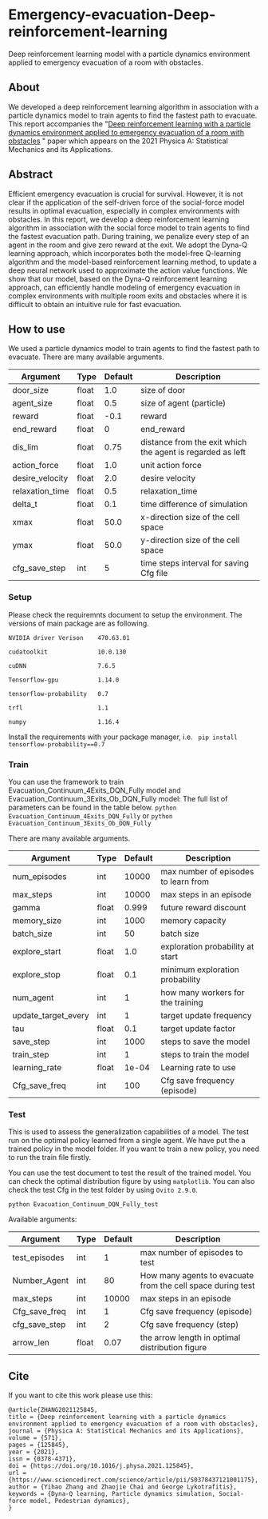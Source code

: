 # Emergency-evacuation-Deep-reinforcement-learning
Deep reinforcement learning model with a particle dynamics environment applied to emergency evacuation of a room with obstacles.

## About
We developed a deep reinforcement learning algorithm in association with a particle dynamics model to train agents to find the fastest path to evacuate. This report accompanies the 
"[Deep reinforcement learning with a particle dynamics environment applied to emergency evacuation of a room with obstacles](https://doi.org/10.1016/j.physa.2021.125845) " paper which appears on the 2021 Physica A: Statistical Mechanics and its Applications.


## Abstract

Efficient emergency evacuation is crucial for survival. However, it is not clear if the application of the self-driven force of the social-force model results in optimal evacuation, especially in complex environments with obstacles. In this report, we develop a deep reinforcement learning algorithm in association with the social force model to train agents to find the fastest evacuation path. During training, we penalize every step of an agent in the room and give zero reward at the exit. We adopt the Dyna-Q learning approach, which incorporates both the model-free Q-learning algorithm and the model-based reinforcement learning method, to update a deep neural network used to approximate the action value functions. We show that our model, based on the Dyna-Q reinforcement learning approach, can efficiently handle modeling of emergency evacuation in complex environments with multiple room exits and obstacles where it is difficult to obtain an intuitive rule for fast evacuation.

## How to use

We used a particle dynamics model to train agents to find the fastest path to evacuate.
There are many available arguments.

| Argument                 | Type     | Default    | Description                                                  |
| ------------------------ | -------- | ---------- | ------------------------------------------------------------ |
| door_size                | float    | 1.0        | size of door                                                 |
| agent_size               | float    | 0.5        | size of agent (particle)                                     |
| reward                   | float    | -0.1       | reward                                                       |
| end_reward               | float    | 0          | end_reward                                                   |
| dis_lim                  | float    | 0.75       | distance from the exit which the agent is regarded as left   |
| action_force             | float    | 1.0        | unit action force                                            |
| desire_velocity          | float    | 2.0        | desire velocity                                              |
| relaxation_time          | float    | 0.5        | relaxation_time                                              |
| delta_t                  | float    | 0.1        | time difference of simulation                                |
| xmax                     | float    | 50.0       | x-direction size of the cell space                           |
| ymax                     | float    | 50.0       | y-direction size of the cell space                           |
| cfg_save_step            | int      | 5          | time steps interval for saving Cfg file                      |



### Setup

Please check the requiremnts document to setup the environment. The versions of main package are as following.

`
NVIDIA driver Verison    470.63.01
`

`
cudatoolkit              10.0.130
`

`
cuDNN                    7.6.5
`

`
Tensorflow-gpu           1.14.0
`

`
tensorflow-probability   0.7
`

`
trfl                     1.1
`

`
numpy                    1.16.4
`

Install the requirements with your package manager, i.e.  ` pip install tensorflow-probability==0.7`


### Train

You can use the framework to train Evacuation_Continuum_4Exits_DQN_Fully model and Evacuation_Continuum_3Exits_Ob_DQN_Fully model:  The full list of parameters can be found in the table below.
`
python Evacuation_Continuum_4Exits_DQN_Fully
`
or
`
python Evacuation_Continuum_3Exits_Ob_DQN_Fully
`

There are many available arguments.

| Argument                 | Type     | Default    | Description                                                  |
| ------------------------ | -------- | ---------- | ------------------------------------------------------------ |
| num_episodes             | int      | 10000      | max number of episodes to learn from                         |
| max_steps                | int      | 10000      | max steps in an episode                                      |
| gamma                    | float    | 0.999      | future reward discount                                       |
| memory_size              | int      | 1000       | memory capacity                                              |
| batch_size               | int      | 50         | batch size                                                   |
| explore_start            | float    | 1.0        | exploration probability at start                             |
| explore_stop             | float    | 0.1        | minimum exploration probability                              |
| num_agent                | int      | 1          | how many workers for the training                            |
| update_target_every      | int      | 1          | target update frequency                                      |
| tau                      | float    | 0.1        | target update factor                                         |
| save_step                | int      | 1000       | steps to save the model                                      |
| train_step               | int      | 1          | steps to train the model                                     |
| learning_rate            | float    | 1e-04      | Learning rate to use                                         |
| Cfg_save_freq            | int      | 100        | Cfg save frequency (episode)                                 |



### Test

This is used to assess the generalization capabilities of a model. The test run on the optimal policy learned from a single agent. We have put the a trained policy in the model folder. If you want to train a new policy, you need to run the train file firstly.

You can use the test document to test the result of the trained model. You can check the optimal distribution figure by using `matplotlib`. You can also check the test Cfg in the test folder by using `Ovito 2.9.0`.

`python Evacuation_Continuum_DQN_Fully_test`

Available arguments:

| Argument                 | Type     | Default    | Description                                                  |
| ------------------------ | -------- | ---------- | ------------------------------------------------------------ |
| test_episodes            | int      | 1          | max number of episodes to test                               |
| Number_Agent             | int      | 80         | How many agents to evacuate from the cell space during test  |
| max_steps                | int      | 10000      | max steps in an episode                                      |
| Cfg_save_freq            | int      | 1          | Cfg save frequency (episode)                                 |
| cfg_save_step            | int      | 2          | Cfg save frequency (step)                                    |
| arrow_len                | float    | 0.07       | the arrow length in optimal distribution figure              |

## Cite

If you want to cite this work please use this:
```
@article{ZHANG2021125845,
title = {Deep reinforcement learning with a particle dynamics environment applied to emergency evacuation of a room with obstacles},
journal = {Physica A: Statistical Mechanics and its Applications},
volume = {571},
pages = {125845},
year = {2021},
issn = {0378-4371},
doi = {https://doi.org/10.1016/j.physa.2021.125845},
url = {https://www.sciencedirect.com/science/article/pii/S0378437121001175},
author = {Yihao Zhang and Zhaojie Chai and George Lykotrafitis},
keywords = {Dyna-Q learning, Particle dynamics simulation, Social-force model, Pedestrian dynamics},
}
```

